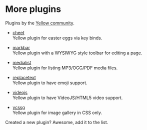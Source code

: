 More plugins
============
Plugins by the [Yellow community](https://github.com/datenstrom/yellow/wiki/Yellow-community).

* [cheet](https://github.com/nogginfuel/YellowCheet)  
  Yellow plugin for easter eggs via key binds.

* [markbar](https://github.com/nibreh/yellowcms-markbar)  
  Yellow plugin with a WYSIWYG style toolbar for editing a page. 

* [medialist](https://github.com/nibreh/yellowcms-medialist)  
  Yellow plugin for listing MP3/OGG/PDF media files.

* [replacetext](https://github.com/varakh/yellowcms-extensions-replacetext)  
  Yellow plugin to have emoji support.

* [videojs](https://github.com/varakh/yellowcms-extensions-videojs)  
  Yellow plugin to have VideoJS/HTML5 video support.

* [ycssg](https://github.com/dieli/yellow-extension-ycssg)  
  Yellow plugin for image gallery in CSS only.

Created a new plugin? Awesome, add it to the list.
